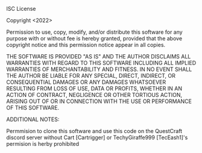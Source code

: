 ISC License

Copyright <2022>

Permission to use, copy, modify, and/or distribute this software for any purpose with or without fee is hereby granted, provided that the above copyright notice and this permission notice appear in all copies.

THE SOFTWARE IS PROVIDED "AS IS" AND THE AUTHOR DISCLAIMS ALL WARRANTIES WITH REGARD TO THIS SOFTWARE INCLUDING ALL IMPLIED WARRANTIES OF MERCHANTABILITY AND FITNESS. IN NO EVENT SHALL THE AUTHOR BE LIABLE FOR ANY SPECIAL, DIRECT, INDIRECT, OR CONSEQUENTIAL DAMAGES OR ANY DAMAGES WHATSOEVER RESULTING FROM LOSS OF USE, DATA OR PROFITS, WHETHER IN AN ACTION OF CONTRACT, NEGLIGENCE OR OTHER TORTIOUS ACTION, ARISING OUT OF OR IN CONNECTION WITH THE USE OR PERFORMANCE OF THIS SOFTWARE.



ADDITIONAL NOTES:

Permmision to clone this software and use this code on the QuestCraft discord server without Cart [Cartrigger] or TechyGiraffe999 [TecEash1]'s permision is herby prohibited